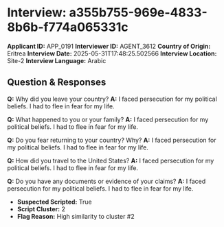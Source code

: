 # Interview: a355b755-969e-4833-8b6b-f774a065331c
**Applicant ID:** APP_0191
**Interviewer ID:** AGENT_3612
**Country of Origin:** Eritrea
**Interview Date:** 2025-05-31T17:48:25.502566
**Interview Location:** Site-2
**Interview Language:** Arabic

## Question & Responses

**Q:** Why did you leave your country?
**A:** I faced persecution for my political beliefs. I had to flee in fear for my life.

**Q:** What happened to you or your family?
**A:** I faced persecution for my political beliefs. I had to flee in fear for my life.

**Q:** Do you fear returning to your country? Why?
**A:** I faced persecution for my political beliefs. I had to flee in fear for my life.

**Q:** How did you travel to the United States?
**A:** I faced persecution for my political beliefs. I had to flee in fear for my life.

**Q:** Do you have any documents or evidence of your claims?
**A:** I faced persecution for my political beliefs. I had to flee in fear for my life.

- **Suspected Scripted:** True
- **Script Cluster:** 2
- **Flag Reason:** High similarity to cluster #2